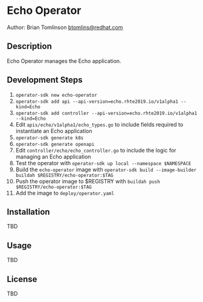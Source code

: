 # Echo Operator

Author: Brian Tomlinson <btomlins@redhat.com>


## Description

Echo Operator manages the Echo application.


## Development Steps

1. `operator-sdk new echo-operator`
2. `operator-sdk add api --api-version=echo.rhte2019.io/v1alpha1 --kind=Echo`
3. `operator-sdk add controller --api-version=echo.rhte2019.io/v1alpha1 --kind=Echo`
4. Edit `apis/echo/v1alpha1/echo_types.go` to include fields required to instantiate an Echo application
5. `operator-sdk generate k8s`
6. `operator-sdk generate openapi`
7. Edit `controller/echo/echo_controller.go` to include the logic for managing an Echo application
8. Test the operator with `operator-sdk up local --namespace $NAMESPACE`
9. Build the `echo-operator` image with `operator-sdk build --image-builder buildah $REGISTRY/echo-operator:$TAG`
10. Push the operator image to $REGISTRY with `buildah push $REGISTRY/echo-operator:$TAG`
11. Add the image to `deploy/operator.yaml`


## Installation

TBD


## Usage

TBD


## License

TBD
